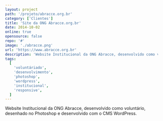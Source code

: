 ```yaml
---
layout: project
path: '/projeto/abracce.org.br'
category: ['Clientes']
title: 'Site da ONG Abracce.org.br'
date: 2014-10-02
online: true
opensource: false
repo: '#'
image: './abracce.png'
url: 'https://www.abracce.org.br'
description: 'Website Institucional da ONG Abracce, desenvolvido como voluntário, desenhado no Photoshop e desenvolvido com o CMS WordPress.'
tags:
  [
    'voluntáriado',
    'desenvolvimento',
    'photoshop',
    'wordpress',
    'institucional',
    'responsive',
  ]
---
```


Website Institucional da ONG Abracce, desenvolvido como voluntário, desenhado no Photoshop e desenvolvido com o CMS WordPress.
